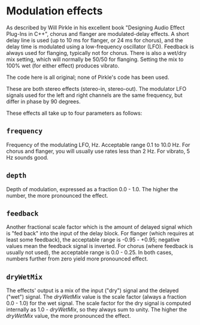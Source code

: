 # Modulation effects

As described by Will Pirkle in his excellent book "Designing Audio Effect Plug-Ins in C++", chorus and flanger are modulated-delay effects. A short delay line is used (up to 10 ms for flanger, or 24 ms for chorus), and the delay time is modulated using a low-frequency oscillator (LFO). Feedback is always used for flanging, typically not for chorus. There is also a wet/dry mix setting, which will normally be 50/50 for flanging. Setting the mix to 100% wet (for either effect) produces vibrato.

The code here is all original; none of Pirkle's code has been used.

These are both stereo effects (stereo-in, stereo-out). The modulator LFO signals used for the left and right channels are the same frequency, but differ in phase by 90 degrees.

These effects all take up to four parameters as follows:

## `frequency`
Frequency of the modulating LFO, Hz. Acceptable range 0.1 to 10.0 Hz. For chorus and flanger, you will usually use rates less than 2 Hz. For vibrato, 5 Hz sounds good.

## `depth`
Depth of modulation, expressed as a fraction 0.0 - 1.0. The higher the number, the more pronounced the effect.

## `feedback`
Another fractional scale factor which is the amount of delayed signal which is "fed back" into the input of the delay block. For flanger (which requires at least some feedback), the acceptable range is -0.95 - +0.95; negative values mean the feedback signal is inverted. For chorus (where feedback is usually not used), the acceptable range is 0.0 - 0.25. In both cases, numbers further from zero yield more pronounced effect.

## `dryWetMix`
The effects' output is a mix of the input ("dry") signal and the delayed ("wet") signal. The *dryWetMix* value is the scale factor (always a fraction 0.0 - 1.0) for the wet signal. The scale factor for the dry signal is computed internally as 1.0 - *dryWetMix*, so they always sum to unity. The higher the *dryWetMix* value, the more pronounced the effect.


